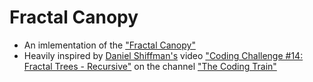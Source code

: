 # Fractal Canopy

* An imlementation of the ["Fractal Canopy" ](https://en.wikipedia.org/wiki/Fractal_canopy) 
* Heavily inspired by [Daniel Shiffman's](https://en.wikipedia.org/wiki/Daniel_Shiffman) video ["Coding Challenge #14: Fractal Trees - Recursive"](https://www.youtube.com/watch?v=0jjeOYMjmDU) on the channel ["The Coding Train"](https://www.youtube.com/@TheCodingTrain) 
